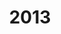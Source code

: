 ---
layout: robot
title: 2013
robot: Unnamed Robot
game: Ultimate Ascent
thumbnail: /assets/2013/2013Robot.jpg
---
